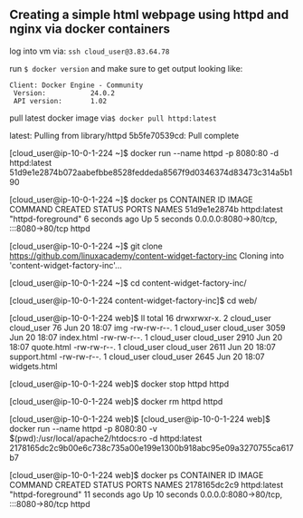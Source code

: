 ## Creating a simple html webpage using httpd and nginx via docker containers 

log into vm via: `ssh cloud_user@3.83.64.78`

run `$ docker version` and make sure to get output looking like: 
```
Client: Docker Engine - Community
 Version:           24.0.2
 API version:       1.02
```
pull latest docker image via`$ docker pull httpd:latest`

latest: Pulling from library/httpd
5b5fe70539cd: Pull complete

[cloud_user@ip-10-0-1-224 ~]$ docker run --name httpd -p 8080:80 -d httpd:latest
51d9e1e2874b072aabefbbe8528feddeda8567f9d0346374d83473c314a5b190

[cloud_user@ip-10-0-1-224 ~]$ docker ps
CONTAINER ID   IMAGE          COMMAND              CREATED         STATUS         PORTS                                   NAMES
51d9e1e2874b   httpd:latest   "httpd-foreground"   6 seconds ago   Up 5 seconds   0.0.0.0:8080->80/tcp, :::8080->80/tcp   httpd

[cloud_user@ip-10-0-1-224 ~]$ git clone https://github.com/linuxacademy/content-widget-factory-inc
Cloning into 'content-widget-factory-inc'...

[cloud_user@ip-10-0-1-224 ~]$ cd content-widget-factory-inc/

[cloud_user@ip-10-0-1-224 content-widget-factory-inc]$ cd web/

[cloud_user@ip-10-0-1-224 web]$ ll
total 16
drwxrwxr-x. 2 cloud_user cloud_user   76 Jun 20 18:07 img
-rw-rw-r--. 1 cloud_user cloud_user 3059 Jun 20 18:07 index.html
-rw-rw-r--. 1 cloud_user cloud_user 2910 Jun 20 18:07 quote.html
-rw-rw-r--. 1 cloud_user cloud_user 2611 Jun 20 18:07 support.html
-rw-rw-r--. 1 cloud_user cloud_user 2645 Jun 20 18:07 widgets.html

[cloud_user@ip-10-0-1-224 web]$ docker stop httpd
httpd

[cloud_user@ip-10-0-1-224 web]$ docker rm httpd
httpd

[cloud_user@ip-10-0-1-224 web]$
[cloud_user@ip-10-0-1-224 web]$ docker run --name httpd -p 8080:80 -v $(pwd):/usr/local/apache2/htdocs:ro -d httpd:latest
2178165dc2c9b00e6c738c735a00e199e1300b918abc95e09a3270755ca617b7

[cloud_user@ip-10-0-1-224 web]$ docker ps
CONTAINER ID   IMAGE          COMMAND              CREATED          STATUS          PORTS                                   NAMES
2178165dc2c9   httpd:latest   "httpd-foreground"   11 seconds ago   Up 10 seconds   0.0.0.0:8080->80/tcp, :::8080->80/tcp   httpd

